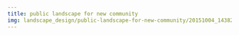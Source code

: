 ```yaml
---
title: public landscape for new community
img: landscape_design/public-landscape-for-new-community/20151004_143822.jpg
---
```

